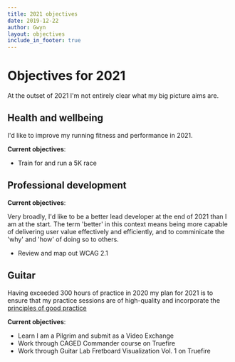 ```yaml
---
title: 2021 objectives
date: 2019-12-22
author: Gwyn
layout: objectives
include_in_footer: true
---
```


# Objectives for 2021

At the outset of 2021 I'm not entirely clear what my big picture aims are. 

## Health and wellbeing

I'd like to improve my running fitness and performance in 2021. 

**Current objectives**:

* Train for and run a 5K race

## Professional development

**Current objectives**:

Very broadly, I'd like to be a better lead developer at the end of 2021 than I am at the start. The term 'better' in this context means being more capable of delivering user value effectively and efficiently, and to comminicate the 'why' and 'how' of doing so to others.

* Review and map out WCAG 2.1

## Guitar

Having exceeded 300 hours of practice in 2020 my plan for 2021 is to ensure that my practice sessions are of high-quality and incorporate the [principles of good practice](/guitar-journey#components-of-good-practice)

**Current objectives**:

* Learn I am a Pilgrim and submit as a Video Exchange
* Work through CAGED Commander course on Truefire
* Work through Guitar Lab Fretboard Visualization Vol. 1 on Truefire